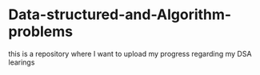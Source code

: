 # Data-structured-and-Algorithm-problems
this is a repository where I want to upload my progress regarding my DSA learings
